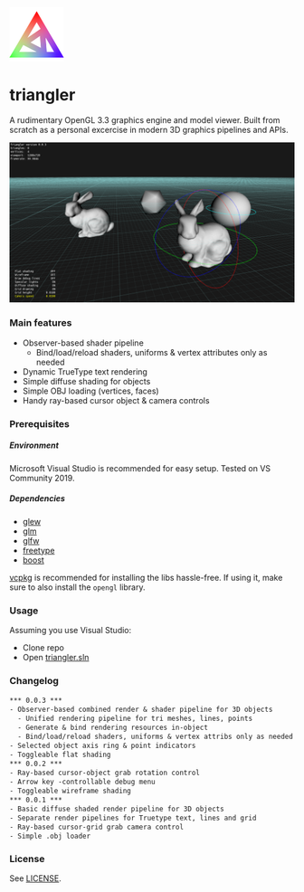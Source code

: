 ![Screenshot](/triangler/assets/logo_96.png?raw=true "A couple of Stanford bunnies and other objects visualized in triangler")

# triangler

A rudimentary OpenGL 3.3 graphics engine and model viewer. Built from scratch as a personal excercise in modern 3D graphics pipelines and APIs.

![Screenshot](/misc/triangler.png?raw=true "A couple of Stanford bunnies and other objects visualized in triangler")

### Main features
* Observer-based shader pipeline
  * Bind/load/reload shaders, uniforms & vertex attributes only as needed
* Dynamic TrueType text rendering
* Simple diffuse shading for objects
* Simple OBJ loading (vertices, faces)
* Handy ray-based cursor object & camera controls

### Prerequisites
##### Environment
Microsoft Visual Studio is recommended for easy setup. Tested on VS Community 2019.
##### Dependencies
- [glew](http://glew.sourceforge.net)
- [glm](https://glm.g-truc.net)
- [glfw](https://glfw.org)
- [freetype](https://freetype.org)
- [boost](https://boost.org)

[vcpkg](https://github.com/microsoft/vcpkg) is recommended for installing the libs hassle-free. If using it, make sure to also install the `opengl` library.

### Usage
Assuming you use Visual Studio:
- Clone repo
- Open [triangler.sln](/triangler.sln)

### Changelog
```
*** 0.0.3 ***
- Observer-based combined render & shader pipeline for 3D objects
  - Unified rendering pipeline for tri meshes, lines, points
  - Generate & bind rendering resources in-object
  - Bind/load/reload shaders, uniforms & vertex attribs only as needed
- Selected object axis ring & point indicators
- Toggleable flat shading
*** 0.0.2 ***
- Ray-based cursor-object grab rotation control
- Arrow key -controllable debug menu
- Toggleable wireframe shading
*** 0.0.1 ***
- Basic diffuse shaded render pipeline for 3D objects
- Separate render pipelines for Truetype text, lines and grid
- Ray-based cursor-grid grab camera control
- Simple .obj loader
```

### License
See [LICENSE](/LICENSE).
